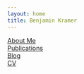 ```yaml
---
layout: home
title: Benjamin Kramer
---
```

[About Me](about) \
[Publications](publications) \
[Blog](blog) \
[CV](resume.pdf) 
